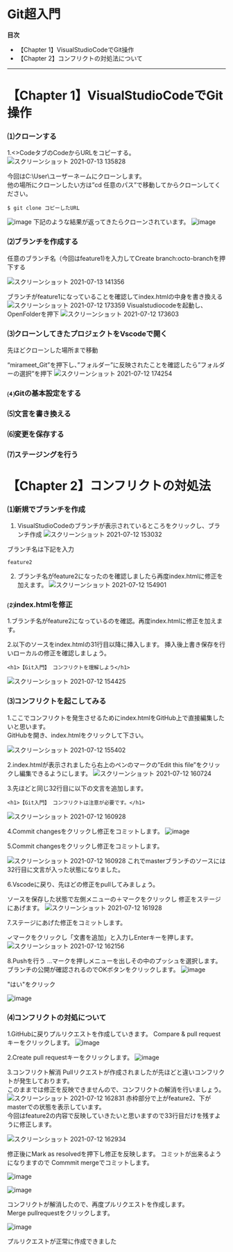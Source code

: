 

# Git超入門
<!-- START doctoc generated TOC please keep comment here to allow auto update -->
<!-- DON'T EDIT THIS SECTION, INSTEAD RE-RUN doctoc TO UPDATE -->
**目次**

- 【Chapter 1】VisualStudioCodeでGit操作 
- 【Chapter 2】コンフリクトの対処法について

<!-- END doctoc generated TOC please keep comment here to allow auto update -->


***
# 【Chapter 1】VisualStudioCodeでGit操作 


### ⑴クローンする
1.<>CodeタブのCodeからURLをコピーする。
![スクリーンショット 2021-07-13 135828](https://user-images.githubusercontent.com/60914189/125394037-f73d4080-e3e3-11eb-9292-67ba978ae302.png)


今回はC:\User\ユーザーネームにクローンします。
<br>他の場所にクローンしたい方は”cd 任意のパス”で移動してからクローンしてください。



```
$ git clone コピーしたURL
```
![image](https://user-images.githubusercontent.com/60914189/125255343-488ef680-e336-11eb-8b05-8878a72219a4.png)
下記のような結果が返ってきたらクローンされています。
![image](https://user-images.githubusercontent.com/60914189/125255384-517fc800-e336-11eb-9c35-79ac33a27a54.png)


### ⑵ブランチを作成する
任意のブランチ名（今回はfeature1)を入力してCreate branch:octo-branchを押下する


![スクリーンショット 2021-07-13 141356](https://user-images.githubusercontent.com/60914189/125394410-9c581900-e3e4-11eb-9040-1cdda0f71544.png)


ブランチがfeature1になっていることを確認してindex.htmlの中身を書き換える
![スクリーンショット 2021-07-12 173359](https://user-images.githubusercontent.com/60914189/125256520-7a548d00-e337-11eb-9d05-3dee75ef5a03.png)
Visualstudiocodeを起動し、OpenFolderを押下
![スクリーンショット 2021-07-12 173603](https://user-images.githubusercontent.com/60914189/125257010-f3ec7b00-e337-11eb-9884-0818a82ee859.png)


### ⑶クローンしてきたプロジェクトをVscodeで開く
先ほどクローンした場所まで移動

“mirameet_Git”を押下し、”フォルダー”に反映されたことを確認したら”フォルダーの選択”を押下
![スクリーンショット 2021-07-12 174254](https://user-images.githubusercontent.com/60914189/125257696-a1f82500-e338-11eb-8aaf-3a61f80c3297.png)




### ⑷Gitの基本設定をする

### ⑸文言を書き換える

### ⑹変更を保存する

### ⑺ステージングを行う


# 【Chapter 2】コンフリクトの対処法

### ⑴新規でブランチを作成
1.  VisualStudioCodeのブランチが表示されているところをクリックし、ブランチ作成
![スクリーンショット 2021-07-12 153032](https://user-images.githubusercontent.com/60914189/125241195-1ecdd380-e326-11eb-8cb0-1b67b4ce66ac.png)


ブランチ名は下記を入力
```
feature2
```
2. ブランチ名がfeature2になったのを確認しましたら再度index.htmlに修正を加えます。
![スクリーンショット 2021-07-12 154901](https://user-images.githubusercontent.com/60914189/125243198-baf8da00-e328-11eb-9ddb-20dcf51affc1.png)

### ⑵index.htmlを修正
1.ブランチ名がfeature2になっているのを確認。再度index.htmlに修正を加えます。

2.以下のソースをindex.htmlの31行目以降に挿入します。
挿入後上書き保存を行いローカルの修正を確認しましょう。
```
<h1>【Git入門】 コンフリクトを理解しよう</h1>
```
![スクリーンショット 2021-07-12 154425](https://user-images.githubusercontent.com/60914189/125242781-170f2e80-e328-11eb-9715-54c4ad45b955.png)

### ⑶コンフリクトを起こしてみる
1.ここでコンフリクトを発生させるためにindex.htmlをGitHub上で直接編集したいと思います。
<br>GitHubを開き、index.htmlをクリックして下さい。

![スクリーンショット 2021-07-12 155402](https://user-images.githubusercontent.com/60914189/125243758-79b4fa00-e329-11eb-8fd9-d94548675985.png)


2.index.htmlが表示されましたら右上のペンのマークの”Edit this file”をクリックし編集できるようにします。
![スクリーンショット 2021-07-12 160724](https://user-images.githubusercontent.com/60914189/125245307-6145df00-e32b-11eb-9d05-840f8716644b.png)

3.先ほどと同じ32行目に以下の文言を追加します。
```
<h1>【Git入門】 コンフリクトは注意が必要です。</h1>
```
![スクリーンショット 2021-07-12 160928](https://user-images.githubusercontent.com/60914189/125245491-981bf500-e32b-11eb-8935-7094f250cd2c.png)

4.Commit changesをクリックし修正をコミットします。
![image](https://user-images.githubusercontent.com/60914189/125245636-c568a300-e32b-11eb-9fa2-2d500df566d1.png)

5.Commit changesをクリックし修正をコミットします。


![スクリーンショット 2021-07-12 160928](https://user-images.githubusercontent.com/60914189/125245809-f8129b80-e32b-11eb-826c-730a0720ffb7.png)
これでmasterブランチのソースには32行目に文言が入った状態になりました。

6.Vscodeに戻り、先ほどの修正をpullしてみましょう。

ソースを保存した状態で左側メニューの＋マークをクリックし
修正をステージにあげます。
![スクリーンショット 2021-07-12 161928](https://user-images.githubusercontent.com/60914189/125246769-2e9ce600-e32d-11eb-9ebd-86639f825240.png)

7.ステージにあげた修正をコミットします。 

✓マークをクリックし「文書を追加」と入力しEnterキーを押します。
![スクリーンショット 2021-07-12 162156](https://user-images.githubusercontent.com/60914189/125246883-4c6a4b00-e32d-11eb-8ce7-d1d98a71a8e9.png)

8.Pushを行う
…マークを押しメニューを出しその中のプッシュを選択します。
<br>ブランチの公開が確認されるのでOKボタンをクリックします。
![image](https://user-images.githubusercontent.com/60914189/125247038-79b6f900-e32d-11eb-8a8e-0664920d3797.png)

"はい"をクリック

![image](https://user-images.githubusercontent.com/60914189/125247055-7cb1e980-e32d-11eb-9c81-fba1fad454f5.png)


### ⑷コンフリクトの対処について
1.GitHubに戻りプルリクエストを作成していきます。
Compare & pull requestキーをクリックします。
![image](https://user-images.githubusercontent.com/60914189/125247414-e205da80-e32d-11eb-8722-82b5c3c725df.png)

2.Create pull requestキーをクリックします。
![image](https://user-images.githubusercontent.com/60914189/125247477-f3e77d80-e32d-11eb-981b-312a6c5c65a9.png)

3.コンフリクト解消
Pullリクエストが作成されましたが先ほどと違いコンフリクトが発生しております。
<br>このままでは修正を反映できませんので、コンフリクトの解消を行いましょう。
![スクリーンショット 2021-07-12 162831](https://user-images.githubusercontent.com/60914189/125247749-3d37cd00-e32e-11eb-9556-1628a0fc5c09.png)
赤枠部分で上がfeature2、下がmasterでの状態を表示しています。
<br>今回はfeature2の内容で反映していきたいと思いますので33行目だけを残すように修正します。

![スクリーンショット 2021-07-12 162934](https://user-images.githubusercontent.com/60914189/125247903-68222100-e32e-11eb-9c02-b843e598ccb7.png)

修正後にMark as resolvedを押下し修正を反映します。
コミットが出来るようになりますので
Commmit mergeでコミットします。



![image](https://user-images.githubusercontent.com/60914189/125247933-6f492f00-e32e-11eb-9952-f55652bbdff7.png)

![image](https://user-images.githubusercontent.com/60914189/125247966-7a03c400-e32e-11eb-8259-82a53471aef9.png)

コンフリクトが解消したので、再度プルリクエストを作成します。
<br>Merge pullrequestをクリックします。


![image](https://user-images.githubusercontent.com/60914189/125247985-825bff00-e32e-11eb-97a1-b51b5416eaa4.png)





プルリクエストが正常に作成できました

